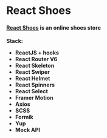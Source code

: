 # React Shoes

#### [React Shoes](https://shoes-cyan.vercel.app/) is an online shoes store

**Stack:**

- **ReactJS + hooks**
- **React Router V6**
- **React Skeleton**
- **React Swiper**
- **React Helmet**
- **React Spinners**
- **React Select**
- **Framer Motion**
- **Axios**
- **SCSS**
- **Formik**
- **Yup** 
- **Mock API**
